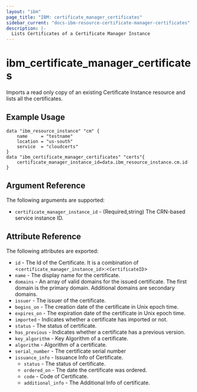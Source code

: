 ```yaml
---
layout: "ibm"
page_title: "IBM: certificate_manager_certificates"
sidebar_current: "docs-ibm-resource-certificate-manager-certificates"
description: |-
  Lists Certificates of a Certificate Manager Instance
---
```


# ibm\_certificate_manager_certificates

Imports a read only copy of an existing Certificate Instance resource and lists all the certificates.

## Example Usage

```hcl
data "ibm_resource_instance" "cm" {
    name     = "testname"
    location = "us-south"
    service  = "cloudcerts"
}
data "ibm_certificate_manager_certificates" "certs"{
    certificate_manager_instance_id=data.ibm_resource_instance.cm.id
}
```

## Argument Reference

The following arguments are supported:

* `certificate_manager_instance_id` - (Required,string) The CRN-based service instance ID.

## Attribute Reference

The following attributes are exported:

* `id` - The Id of the Certificate. It is a combination of <`certificate_manager_instance_id`>:<`CertificateID`>
* `name` - The display name for the certificate.
* `domains` -  An array of valid domains for the issued certificate. The first domain is the primary domain. Additional domains are secondary domains.
* `issuer` - The issuer of the certificate.
* `begins_on` - The creation date of the certificate in Unix epoch time.
* `expires_on` - The expiration date of the certificate in Unix epoch time.
* `imported` - Indicates whether a certificate has imported or not.
* `status` - The status of certificate.
* `has_previous` - Indicates whether a certificate has a previous version.
* `key_algorithm` - Key Algorithm of a certificate.
* `algorithm` - Algorithm of a certificate.
* `serial_number` - The certificate serial number
* `issuance_info` - Issuance Info of Certificate.
    * `status` - The status of certificate.
    * `ordered_on` - The date the certificate was ordered.
    * `code` - Code of Certificate.
    * `additional_info` - The Additional Info of certificate.
